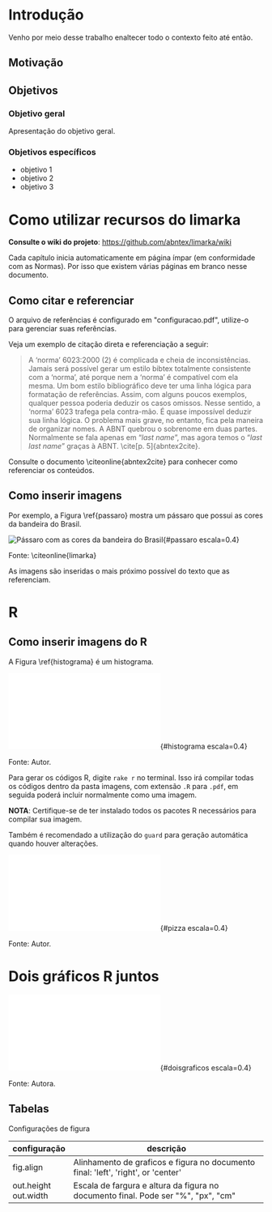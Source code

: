 # Introdução

Venho por meio desse trabalho enaltecer todo o contexto feito até então.

## Motivação

## Objetivos

### Objetivo geral

Apresentação do objetivo geral.

### Objetivos específicos

- objetivo 1
- objetivo 2
- objetivo 3

<!--
Isto é um comentário, mesma sintaxe do HTML. Para conhecer a sintaxe
do limarka consulte: https://github.com/abntex/limarka/wiki/Sintaxe
-->

# Como utilizar recursos do limarka

**Consulte o wiki do projeto**: https://github.com/abntex/limarka/wiki

Cada capítulo inicia automaticamente em página ímpar (em conformidade com as Normas). Por isso que existem várias páginas em branco nesse documento.

## Como citar e referenciar

O arquivo de referências é configurado em "configuracao.pdf", utilize-o
para gerenciar suas referências.

Veja um exemplo de citação direta e referenciação a seguir:

> A ‘norma’ 6023:2000 (2) é complicada e cheia de inconsistências. Jamais será
possível gerar um estilo bibtex totalmente consistente com a ‘norma’, até porque
nem a ‘norma’ é compatível com ela mesma. Um bom estilo bibliográfico deve
ter uma linha lógica para formatação de referências. Assim, com alguns poucos
exemplos, qualquer pessoa poderia deduzir os casos omissos. Nesse sentido, a
‘norma’ 6023 trafega pela contra-mão. É quase impossível deduzir sua linha lógica.
O problema mais grave, no entanto, fica pela maneira de organizar nomes. A ABNT
quebrou o sobrenome em duas partes. Normalmente se fala apenas em “*last name*”,
mas agora temos o “*last last name*” graças à ABNT. \cite[p. 5]{abntex2cite}.

Consulte o documento \citeonline{abntex2cite} para conhecer como referenciar os
conteúdos.

## Como inserir imagens

Por exemplo, a Figura \ref{passaro} mostra um pássaro que possui as cores da bandeira do Brasil.

<!--
Para referenciar essa figura no texto utilize: Figura \ref{passaro} ou \autoref{passaro}
-->

![Pássaro com as cores da bandeira do Brasil](imagens/passaro.jpg){#passaro escala=0.4}

Fonte: \citeonline{limarka}

As imagens são inseridas o mais próximo possível do texto que as referenciam.

# R

## Como inserir imagens do R

A Figura \ref{histograma} é um histograma.

![Exemplo de histograma](imagens/R/historgrama.pdf){#histograma escala=0.4}

Fonte: Autor.

Para gerar os códigos R, digite `rake r` no terminal. Isso irá compilar todas os códigos dentro da pasta imagens, com extensão `.R` para `.pdf`, em seguida poderá incluir normalmente como uma imagem.

**NOTA**: Certifique-se de ter instalado todos os pacotes R necessários para compilar sua imagem.

Também é recomendado a utilização do `guard` para geração automática quando houver alterações.

![Exemplo de geração de gráfico R](imagens/R/pizza-grafico.pdf){#pizza escala=0.4}

Fonte: Autor.

# Dois gráficos R juntos

![Exemplo de geração dois gráficos R, lado a lado](imagens/R/dois-graficos.pdf){#doisgraficos escala=0.4}

Fonte: Autora.



## Tabelas

Configurações de figura

|configuração|descrição|
|---|---|
|fig.align|	Alinhamento de graficos e figura no documento final: 'left', 'right', or 'center'|
|out.height <br> out.width	|Escala de fargura e altura da figura no documento final. Pode ser "%", "px", "cm"|
